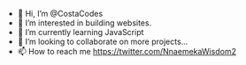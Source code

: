 - 👋 Hi, I’m @CostaCodes
- 👀 I’m interested in building websites.
- 🌱 I’m currently learning JavaScript
- 💞️ I’m looking to collaborate on more projects...
- 📫 How to reach me https://twitter.com/NnaemekaWisdom2

<!---
CostaCodes/CostaCodes is a ✨ special ✨ repository because its `README.md` (this file) appears on your GitHub profile.
You can click the Preview link to take a look at your changes.
--->
